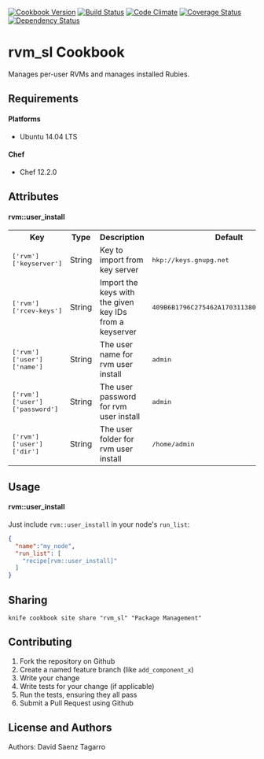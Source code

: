 [![Cookbook Version](https://img.shields.io/cookbook/v/rvm_sl.svg)](https://community.opscode.com/cookbooks/rvm_sl)
[![Build Status](https://travis-ci.org/dsaenztagarro/rvm_sl.svg?branch=master)](https://travis-ci.org/dsaenztagarro/rvm_sl)
[![Code Climate](https://codeclimate.com/github/dsaenztagarro/rvm_sl/badges/gpa.svg)](https://codeclimate.com/github/dsaenztagarro/rvm_sl)
[![Coverage Status](https://coveralls.io/repos/dsaenztagarro/rvm_sl/badge.svg?branch=master&service=github)](https://coveralls.io/github/dsaenztagarro/rvm_sl?branch=master)
[![Dependency Status](https://gemnasium.com/dsaenztagarro/rvm_sl.svg)](https://gemnasium.com/dsaenztagarro/rvm_sl)

rvm_sl Cookbook
===============

Manages per-user RVMs and manages installed Rubies.

Requirements
------------

#### Platforms
- Ubuntu 14.04 LTS

#### Chef
- Chef 12.2.0

Attributes
----------

#### rvm::user_install
<table>
  <tr>
    <th>Key</th>
    <th>Type</th>
    <th>Description</th>
    <th>Default</th>
  </tr>
  <tr>
    <td><tt>['rvm']['keyserver']</tt></td>
    <td>String</td>
    <td>Key to import from key server</td>
    <td><tt>hkp://keys.gnupg.net</tt></td>
  </tr>
  <tr>
    <td><tt>['rvm']['rcev-keys']</tt></td>
    <td>String</td>
    <td>Import the keys with the given key IDs from a keyserver</td>
    <td><tt>409B6B1796C275462A1703113804BB82D39DC0E3</tt></td>
  </tr>
  <tr>
    <td><tt>['rvm']['user']['name']</tt></td>
    <td>String</td>
    <td>The user name for rvm user install</td>
    <td><tt>admin</tt></td>
  </tr>
  <tr>
    <td><tt>['rvm']['user']['password']</tt></td>
    <td>String</td>
    <td>The user password for rvm user install</td>
    <td><tt>admin</tt></td>
  </tr>
  <tr>
    <td><tt>['rvm']['user']['dir']</tt></td>
    <td>String</td>
    <td>The user folder for rvm user install</td>
    <td><tt>/home/admin</tt></td>
  </tr>
</table>

Usage
-----
#### rvm::user_install

Just include `rvm::user_install` in your node's `run_list`:

```json
{
  "name":"my_node",
  "run_list": [
    "recipe[rvm::user_install]"
  ]
}
```

Sharing
-------

```
knife cookbook site share "rvm_sl" "Package Management"
```

Contributing
------------

1. Fork the repository on Github
2. Create a named feature branch (like `add_component_x`)
3. Write your change
4. Write tests for your change (if applicable)
5. Run the tests, ensuring they all pass
6. Submit a Pull Request using Github

License and Authors
-------------------
Authors: David Saenz Tagarro
